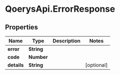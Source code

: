 # QoerysApi.ErrorResponse

## Properties

Name | Type | Description | Notes
------------ | ------------- | ------------- | -------------
**error** | **String** |  | 
**code** | **Number** |  | 
**details** | **String** |  | [optional] 


